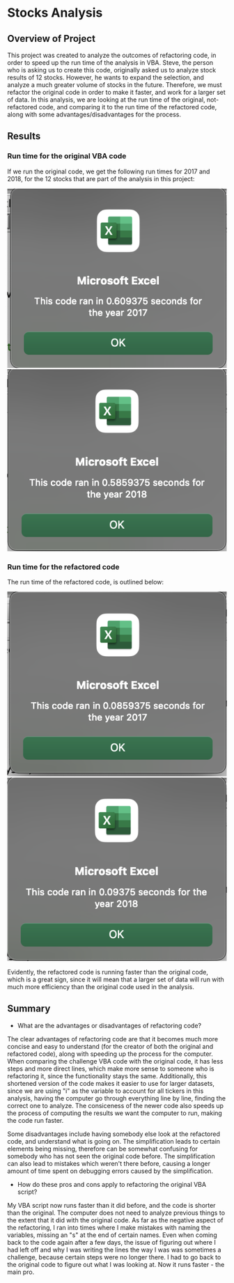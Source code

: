 # Stocks Analysis

## Overview of Project

This project was created to analyze the outcomes of refactoring code, in order to speed up the run time of the analysis in VBA. Steve, the person who is asking us to create this code, originally asked us to analyze stock results of 12 stocks. However, he wants to expand the selection, and analyze a much greater volume of stocks in the future. Therefore, we must refactor the original code in order to make it faster, and work for a larger set of data. 
In this analysis, we are looking at the run time of the original, not-refactored code, and comparing it to the run time of the refactored code, along with some advantages/disadvantages for the process.

## Results

### Run time for the original VBA code
If we run the original code, we get the following run times for 2017 and 2018, for the 12 stocks that are part of the analysis in this project:

![Run time for 2017 (original code)](Resources/VBA_Original_Time_2017.png)
![Run time for 2018 (original code)](Resources/VBA_Original_Time_2018.png)
	
### Run time for the refactored code
The run time of the refactored code, is outlined below:

![Run time for 2017](Resources/VBA_Challenge_2017.png)
![Run time for 2018](Resources/VBA_Challenge_2018.png)

Evidently, the refactored code is running faster than the original code, which is a great sign, since it will mean that a larger set of data will run with much more efficiency than the original code used in the analysis.

## Summary

- What are the advantages or disadvantages of refactoring code?
	
The clear advantages of refactoring code are that it becomes much more concise and easy to understand (for the creator of both the original and refactored code), along with speeding up the process for the computer. When comparing the challenge VBA code with the original code, it has less steps and more direct lines, which make more sense to someone who is refactoring it, since the functionality stays the same. Additionally, this shortened version of the code makes it easier to use for larger datasets, since we are using "i" as the variable to account for all tickers in this analysis, having the computer go through everything line by line, finding the correct one to analyze. The consiceness of the newer code also speeds up the process of computing the results we want the computer to run, making the code run faster. 

Some disadvantages include having somebody else look at the refactored code, and understand what is going on. The simplification leads to certain elements being missing, therefore can be somewhat confusing for somebody who has not seen the original code before. The simplification can also lead to mistakes which weren't there before, causing a longer amount of time spent on debugging errors caused by the simplification. 

- How do these pros and cons apply to refactoring the original VBA script?

My VBA script now runs faster than it did before, and the code is shorter than the original. The computer does not need to analyze previous things to the extent that it did with the original code. As far as the negative aspect of the refactoring, I ran into times where I make mistakes with naming the variables, missing an "s" at the end of certain names. Even when coming back to the code again after a few days, the issue of figuring out where I had left off and why I was writing the lines the way I was was sometimes a challenge, because certain steps were no longer there. I had to go back to the original code to figure out what I was looking at. 
Now it runs faster - the main pro.
